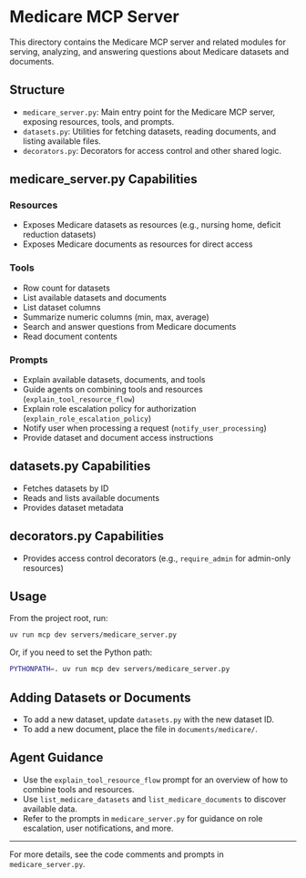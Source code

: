 # Medicare MCP Server

This directory contains the Medicare MCP server and related modules for serving, analyzing, and answering questions about Medicare datasets and documents.

## Structure

- `medicare_server.py`: Main entry point for the Medicare MCP server, exposing resources, tools, and prompts.
- `datasets.py`: Utilities for fetching datasets, reading documents, and listing available files.
- `decorators.py`: Decorators for access control and other shared logic.

## medicare_server.py Capabilities

### Resources

- Exposes Medicare datasets as resources (e.g., nursing home, deficit reduction datasets)
- Exposes Medicare documents as resources for direct access

### Tools

- Row count for datasets
- List available datasets and documents
- List dataset columns
- Summarize numeric columns (min, max, average)
- Search and answer questions from Medicare documents
- Read document contents

### Prompts

- Explain available datasets, documents, and tools
- Guide agents on combining tools and resources (`explain_tool_resource_flow`)
- Explain role escalation policy for authorization (`explain_role_escalation_policy`)
- Notify user when processing a request (`notify_user_processing`)
- Provide dataset and document access instructions

## datasets.py Capabilities

- Fetches datasets by ID
- Reads and lists available documents
- Provides dataset metadata

## decorators.py Capabilities

- Provides access control decorators (e.g., `require_admin` for admin-only resources)

## Usage

From the project root, run:

```sh
uv run mcp dev servers/medicare_server.py
```

Or, if you need to set the Python path:

```sh
PYTHONPATH=. uv run mcp dev servers/medicare_server.py
```

## Adding Datasets or Documents

- To add a new dataset, update `datasets.py` with the new dataset ID.
- To add a new document, place the file in `documents/medicare/`.

## Agent Guidance

- Use the `explain_tool_resource_flow` prompt for an overview of how to combine tools and resources.
- Use `list_medicare_datasets` and `list_medicare_documents` to discover available data.
- Refer to the prompts in `medicare_server.py` for guidance on role escalation, user notifications, and more.

---
For more details, see the code comments and prompts in `medicare_server.py`.
